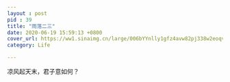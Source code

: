 ```yaml
---
layout : post
pid : 39
title: "雨落二三"
date: 2020-06-19 15:59:13 +0800
cover_url: https://ww1.sinaimg.cn/large/006bYYnlly1gfz4avw82pj338w2eoqv9.jpg
category: Life

---
```


凉风起天末，君子意如何？

